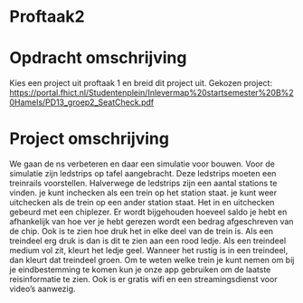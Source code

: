 # Proftaak2

# Opdracht omschrijving
Kies een project uit proftaak 1 en breid dit project uit.
Gekozen project: https://portal.fhict.nl/Studentenplein/Inlevermap%20startsemester%20B%20Hamels/PD13_groep2_SeatCheck.pdf

# Project omschrijving
We gaan de ns verbeteren en daar een simulatie voor bouwen. Voor de simulatie zijn ledstrips op tafel aangebracht. Deze ledstrips moeten een treinrails voorstellen. Halverwege de ledstrips zijn een aantal stations te vinden. je kunt inchecken als een trein op het station staat. je kunt weer uitchecken als de trein op een ander station staat. Het in en uitchecken gebeurd met een chiplezer. Er wordt bijgehouden hoeveel saldo je hebt en afhankelijk van hoe ver je hebt gerezen wordt een bedrag afgeschreven van de chip. Ook is te zien hoe druk het in elke deel van de trein is. Als een treindeel erg druk is dan is dit te zien aan een rood ledje. Als een treindeel medium vol zit, kleurt het ledje geel. Wanneer het rustig is in een treindeel, dan kleurt dat treindeel groen. Om te weten welke trein je kunt nemen om bij je eindbestemming te komen kun je onze app gebruiken om de laatste reisinformatie te zien. Ook is er gratis wifi en een streamingsdienst voor video’s aanwezig. 
